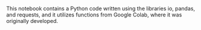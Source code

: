 This notebook contains a Python code written using the libraries io, pandas, and requests, and it utilizes functions from Google Colab, where it was originally developed.
